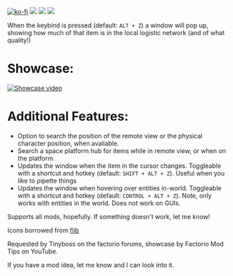 [![ko-fi](https://img.shields.io/badge/Ko--fi-Donate%20-hotpink?logo=kofi&logoColor=white&style=for-the-badge)](https://ko-fi.com/protocol1903) [![](https://img.shields.io/badge/dynamic/json?color=orange&label=Factorio&query=downloads_count&suffix=%20downloads&url=https%3A%2F%2Fmods.factorio.com%2Fapi%2Fmods%2Fwhat-items-do-i-have&style=for-the-badge)](https://mods.factorio.com/mod/what-items-do-i-have) [![](https://img.shields.io/badge/Discord-Community-blue?style=for-the-badge)](https://discord.gg/K3fXMGVc4z) [![](https://img.shields.io/badge/Github-Source-green?style=for-the-badge)](https://github.com/protocol-1903/what-items-do-i-have)

When the keybind is pressed (default: `ALT + Z`) a window will pop up, showing how much of that item is in the local logistic network (and of what quality!)

# Showcase:
[![Showcase video](https://img.youtube.com/vi/UuJRbj8Qo1w/0.jpg)](https://youtube.com/watch?v=UuJRbj8Qo1w)

# Additional Features:
- Option to search the position of the remote view or the physical character position, when avaliable.
- Search a space platform hub for items while in remote view, or when on the platform.
- Updates the window when the item in the cursor changes. Toggleable with a shortcut and hotkey (default: `SHIFT + ALT + Z`). Useful when you like to pipette things
- Updates the window when hovering over entities in-world. Toggleable with a shortcut and hotkey (default: `CONTROL + ALT + Z`). Note, only works with entities in the world. Does not work on GUIs.

Supports all mods, hopefully. If something doesn't work, let me know!

Icons borrowed from [flib](https://mods.factorio.com/mod/flib)

Requested by Tinyboss on the factorio forums, showcase by Factorio Mod Tips on YouTube.

If you have a mod idea, let me know and I can look into it.